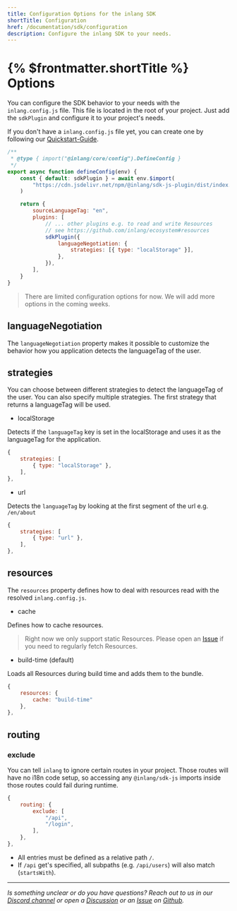```yaml
---
title: Configuration Options for the inlang SDK
shortTitle: Configuration
href: /documentation/sdk/configuration
description: Configure the inlang SDK to your needs.
---
```


# {% $frontmatter.shortTitle %} Options

You can configure the SDK behavior to your needs with the `inlang.config.js` file. This file is located in the root of your project. Just add the `sdkPlugin` and configure it to your project's needs.

If you don't have a `inlang.config.js` file yet, you can create one by following our [Quickstart-Guide](/documentation/quick-start).

```js
/**
 * @type { import("@inlang/core/config").DefineConfig }
 */
export async function defineConfig(env) {
	const { default: sdkPlugin } = await env.$import(
		"https://cdn.jsdelivr.net/npm/@inlang/sdk-js-plugin/dist/index.js",
	)

	return {
		sourceLanguageTag: "en",
		plugins: [
			// ... other plugins e.g. to read and write Resources
			// see https://github.com/inlang/ecosystem#resources
			sdkPlugin({
				languageNegotiation: {
					strategies: [{ type: "localStorage" }],
				},
			}),
		],
	}
}
```

> There are limited configuration options for now. We will add more options in the coming weeks.

## languageNegotiation

The `languageNegotiation` property makes it possible to customize the behavior how you application detects the languageTag of the user.

## strategies

You can choose between different strategies to detect the languageTag of the user. You can also specify multiple strategies. The first strategy that returns a languageTag will be used.

- localStorage

Detects if the `languageTag` key is set in the localStorage and uses it as the languageTag for the application.

```js
{
	strategies: [
		{ type: "localStorage" },
	],
},
```

- url

Detects the `languageTag` by looking at the first segment of the url e.g. `/en/about`

```js
{
	strategies: [
		{ type: "url" },
	],
},
```

## resources

The `resources` property defines how to deal with resources read with the resolved `inlang.config.js`.

- cache

Defines how to cache resources.

> Right now we only support static Resources. Please open an [Issue](https://github.com/inlang/inlang/issues) if you need to regularly fetch Resources.

- build-time (default)

Loads all Resources during build time and adds them to the bundle.

```js
{
	resources: {
		cache: "build-time"
	},
},
```

## routing

### exclude

You can tell `inlang` to ignore certain routes in your project. Those routes will have no i18n code setup, so accessing any `@inlang/sdk-js` imports inside those routes could fail during runtime.

```js
{
	routing: {
		exclude: [
			"/api",
			"/login",
		],
	},
},
```

- All entries must be defined as a relative path `/`.
- If `/api` get's specified, all subpaths (e.g. `/api/users`) will also match (`startsWith`).

---

_Is something unclear or do you have questions? Reach out to us in our [Discord channel](https://discord.gg/9vUg7Rr) or open a [Discussion](https://github.com/inlang/inlang/discussions) or an [Issue](https://github.com/inlang/inlang/issues) on [Github](https://github.com/inlang/inlang)._
